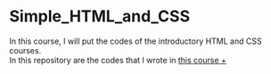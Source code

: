 # Simple_HTML_and_CSS
In this course, I will put the codes of the introductory HTML and CSS courses.
<br>
In this repository are the codes that I wrote in <a href="https://toplearn.com/c/lY5">this course +</a>
